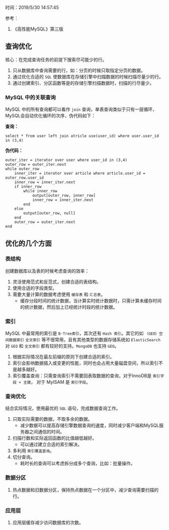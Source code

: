 时间：2019/5/30 14:57:45  

参考： 

1. 《高性能MySQL》第三版

## 查询优化   

核心：在完成查询任务的前提下搜索尽可能少的行。 

1. 只从数据库中查询需要的行，如：分页的时候只取指定分页的数据。
2. 通过优化合适的 `SQL` 使数据库在存储引擎中扫描数据的时候扫描尽量少的行。
3. 通过创建索引、分区函数等是的存储引擎扫描数据时，扫描的行尽量少。

### MySQL 中的关联查询   

MySQL 中的所有查询都可以看作 `join` 查询，单表查询类似于只有一层循环，MySQL会自动优化循环的次序，伪代码如下：

**查询：**

	select * from user left join atricle use(user_id) where user.user_id in (3,4)

**伪代码：**

	outer_iter = iterator over user where user_id in (3,4)
	outer_row = outer_iter.next
	while outer_row
		inner_iter = iterator over article where article.user_id = outer_row.user_id 
		inner_row = inner_iter.next
		if inner_row
			while inner_row
				output[outer_row, inner_row]
			 	inner_row = inner_iter.next
			end
		else
			output[outer_row, null]
		end
		outer_row = outer_iter.next 
	end

## 优化的几个方面   

### 表结构   

创建数据库以及表的时候考虑查询的效率：

1. 灵活使用范式和反范式，创建合适的表结构。
2. 使用合适的字段类型。
3. 需要大量计算的数据考虑使用 `缓存表` 和 `汇总表`。
	* 缓存分段时间的统计数据，当计算实时统计数据时，只需计算未缓存时间的统计数据，然后加上已经统计时段的统计数据。

### 索引    

MySQL 中最常用的索引是 `B-Tree索引`，其次还有 `Hash 索引`。其它的如 `（GEO）空间数据索引` `全文索引` 等不很常用，且有其他类型的数据存储系统如 `ElasticSearch` 对 `GEO` 和 `全文索引` 都有较好的支持。`MongoDB` 也支持 `GEO`。

1. 根据实际情况在最左前缀的原则下创建合适的索引。
2. 索引会影响数据插入或变更的性能，同时也会占用大量磁盘空间，所以索引不是越多越好。
3. 索引覆盖查询：只需查询索引不需要回表取数据的查询，对于InnoDB是 `索引字段 + 主键`， 对于 MyISAM 是 `索引字段`。
    

### 查询优化   

结合实际情况，使用最优的 `SQL` 语句，完成数据查询工作。

1. 只取实际需要的数据，不取多余的数据。
	* 减少数据可以提高存储引擎数据查询的速度，同时减少客户端和MySQL服务器之间通信的时间。
2. 扫描行数和实际返回函数的比值越低越好。
	* 可以通过建立合适的索引解决。
3. 多利用 `索引覆盖查询`。
4. 切分查询。
	* 耗时长的查询可以考虑拆分成多个查询，比如：批量操作。

### 数据分区  

1. 热点数据和旧数据分区，保持热点数据在一个分区中，减少查询需要扫描的行。 

### 应用层

1. 应用层缓存减少访问数据库的次数。


